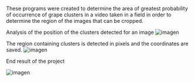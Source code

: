 These programs were created to determine the area of greatest probability of occurrence of grape clusters in a video taken in a field in order to determine the region of the images that can be cropped.

Analysis of the position of the clusters detected for an image
![imagen](https://user-images.githubusercontent.com/95094641/196499785-5d1dfab9-47e9-4427-9fc9-ca846d12a666.png)


The region containing clusters is detected in pixels and the coordinates are saved.
![imagen](https://user-images.githubusercontent.com/95094641/196499093-90de295c-51ae-48f4-9b36-3dff54d00eaa.png)


End result of the project

![imagen](https://user-images.githubusercontent.com/95094641/196500526-d4ff3bc9-737e-42ca-b93c-e7ca6ea09e35.png)
